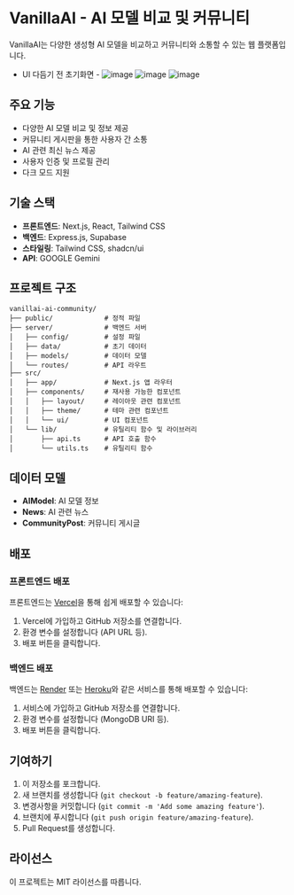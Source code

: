 # VanillaAI - AI 모델 비교 및 커뮤니티

VanillaAI는 다양한 생성형 AI 모델을 비교하고 커뮤니티와 소통할 수 있는 웹 플랫폼입니다. 

- UI 다듬기 전 초기화면 - 
![image](https://github.com/user-attachments/assets/812b1d6a-a3bf-4f89-aa1d-f04f250f915e)
![image](https://github.com/user-attachments/assets/0d36b5f8-8799-4ccc-8d1c-1509078d95b6)
![image](https://github.com/user-attachments/assets/21ca980e-df13-4f57-8ccc-15f8de2f1965)



## 주요 기능

- 다양한 AI 모델 비교 및 정보 제공
- 커뮤니티 게시판을 통한 사용자 간 소통
- AI 관련 최신 뉴스 제공
- 사용자 인증 및 프로필 관리
- 다크 모드 지원

## 기술 스택

- **프론트엔드**: Next.js, React, Tailwind CSS
- **백엔드**: Express.js, Supabase
- **스타일링**: Tailwind CSS, shadcn/ui
- **API**: GOOGLE Gemini 

## 프로젝트 구조

```
vanillai-ai-community/
├── public/             # 정적 파일
├── server/             # 백엔드 서버
│   ├── config/         # 설정 파일
│   ├── data/           # 초기 데이터
│   ├── models/         # 데이터 모델
│   └── routes/         # API 라우트
├── src/
│   ├── app/            # Next.js 앱 라우터
│   ├── components/     # 재사용 가능한 컴포넌트
│   │   ├── layout/     # 레이아웃 관련 컴포넌트
│   │   ├── theme/      # 테마 관련 컴포넌트
│   │   └── ui/         # UI 컴포넌트
│   └── lib/            # 유틸리티 함수 및 라이브러리
│       ├── api.ts      # API 호출 함수
│       └── utils.ts    # 유틸리티 함수
```

## 데이터 모델

- **AIModel**: AI 모델 정보
- **News**: AI 관련 뉴스
- **CommunityPost**: 커뮤니티 게시글

## 배포

### 프론트엔드 배포

프론트엔드는 [Vercel](https://vercel.com)을 통해 쉽게 배포할 수 있습니다:

1. Vercel에 가입하고 GitHub 저장소를 연결합니다.
2. 환경 변수를 설정합니다 (API URL 등).
3. 배포 버튼을 클릭합니다.

### 백엔드 배포

백엔드는 [Render](https://render.com) 또는 [Heroku](https://heroku.com)와 같은 서비스를 통해 배포할 수 있습니다:

1. 서비스에 가입하고 GitHub 저장소를 연결합니다.
2. 환경 변수를 설정합니다 (MongoDB URI 등).
3. 배포 버튼을 클릭합니다.

## 기여하기

1. 이 저장소를 포크합니다.
2. 새 브랜치를 생성합니다 (`git checkout -b feature/amazing-feature`).
3. 변경사항을 커밋합니다 (`git commit -m 'Add some amazing feature'`).
4. 브랜치에 푸시합니다 (`git push origin feature/amazing-feature`).
5. Pull Request를 생성합니다.

## 라이선스

이 프로젝트는 MIT 라이선스를 따릅니다.

